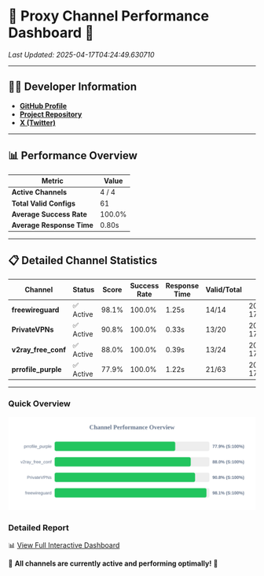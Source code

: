 # 🌟 Proxy Channel Performance Dashboard 🌟

_Last Updated: 2025-04-17T04:24:49.630710_

---

## 👩‍💻 Developer Information

- **[GitHub Profile](https://github.com/4n0nymou3)**  
- **[Project Repository](https://github.com/4n0nymou3/multi-proxy-config-fetcher)**  
- **[X (Twitter)](https://x.com/4n0nymou3)**  

---

## 📊 Performance Overview

| Metric                | Value       |
|-----------------------|-------------|
| **Active Channels**   | 4 / 4       |
| **Total Valid Configs** | 61          |
| **Average Success Rate** | 100.0%      |
| **Average Response Time** | 0.80s       |

---

## 📋 Detailed Channel Statistics

| Channel          | Status     | Score  | Success Rate | Response Time | Valid/Total | Last Success               |
|------------------|------------|--------|--------------|---------------|-------------|----------------------------|
| **freewireguard**  | ✅ Active  | 98.1%  | 100.0% | 1.25s         | 14/14       | 2025-04-17T04:24:49.629543 |
| **PrivateVPNs**  | ✅ Active  | 90.8%  | 100.0% | 0.33s         | 13/20       | 2025-04-17T04:24:48.354445 |
| **v2ray_free_conf**  | ✅ Active  | 88.0%  | 100.0% | 0.39s         | 13/24       | 2025-04-17T04:24:47.997620 |
| **prrofile_purple**  | ✅ Active  | 77.9%  | 100.0% | 1.22s         | 21/63       | 2025-04-17T04:24:47.494044 |

---

### Quick Overview
<div align="center">
  <a href="https://raw.githubusercontent.com/nullluser/NullRepo/refs/heads/main/assets/channel_stats_chart.svg">
    <img src="https://raw.githubusercontent.com/nullluser/NullRepo/refs/heads/main/assets/channel_stats_chart.svg" alt="Source Performance Statistics" width="800">
  </a>
</div>

### Detailed Report
📊 [View Full Interactive Dashboard](https://htmlpreview.github.io/?https://github.com/nullluser/NullRepo/blob/main/assets/performance_report.html)

🎉 **All channels are currently active and performing optimally!** 🎉
